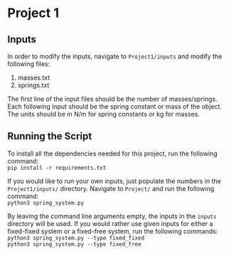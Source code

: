 # Project 1
## Inputs
In order to modify the inputs, navigate to `Project1/inputs` and modify the following files:  
1. masses.txt  
2. springs.txt  

The first line of the input files should be the number of masses/springs. Each following input should be the spring constant or mass of the object. The units should be in N/m for spring constants or kg for masses.

## Running the Script
To install all the dependencies needed for this project, run the following command:  
`pip install -r requirements.txt`

If you would like to run your own inputs, just populate the numbers in the `Project1/inputs/` directory. Navigate to `Project/` and run the following command:  
`python3 spring_system.py`  

By leaving the command line arguments empty, the inputs in the `inputs` directory will be used. If you would rather use given inputs for either a fixed-fixed system or a fixed-free system, run the following commands:  
`python3 spring_system.py --type fixed_fixed`  
`python3 spring_system.py --type fixed_free`  